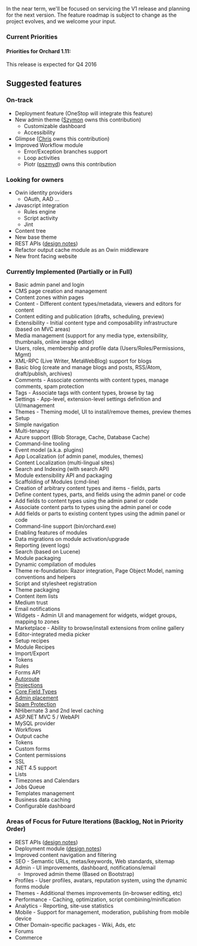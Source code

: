 In the near term, we'll be focused on servicing the V1 release and planning for the next version.
The feature roadmap is subject to change as the project evolves, and we welcome your input.

### Current Priorities

#### Priorities for Orchard 1.11:

This release is expected for Q4 2016

## Suggested features

### On-track

* Deployment feature (OneStop will integrate this feature)
* New admin theme ([Szymon](https://github.com/SzymonSel) owns this contribution) 
  * Customizable dashboard
  * Accessibility
* Glimpse ([Chris](https://github.com/paynecrl97) owns this contribution) 
* Improved Workflow module
  * Error/Exception branches support
  * Loop activities
  * Piotr ([pszmyd](https://www.codeplex.com/site/users/view/pszmyd)) owns this contribution

### Looking for owners
* Owin identity providers
  * OAuth, AAD ...
* Javascript integration
  * Rules engine
  * Script activity
  * Jint
* Content tree
* New base theme
* REST APIs ([design notes](https://orchard.codeplex.com/discussions/560607))
* Refactor output cache module as an Owin middleware
* New front facing website

### Currently Implemented (Partially or in Full)

* Basic admin panel and login
* CMS page creation and management
* Content zones within pages
* Content - Different content types/metadata, viewers and editors for content 
* Content editing and publication (drafts, scheduling, preview)
* Extensibility - Initial content type and composability infrastructure (based on MVC areas)
* Media management (support for any media type, extensibility, thumbnails, online image editor)
* Users, roles, membership and profile data (Users/Roles/Permissions, Mgmt)
* XML-RPC (Live Writer, MetaWebBlog) support for blogs
* Basic blog (create and manage blogs and posts, RSS/Atom, draft/publish, archives)
* Comments - Associate comments with content types, manage comments, spam protection
* Tags - Associate tags with content types, browse by tag
* Settings - App-level, extension-level settings definition and UI/management
* Themes - Theming model, UI to install/remove themes, preview themes
* Setup
* Simple navigation
* Multi-tenancy
* Azure support (Blob Storage, Cache, Database Cache)
* Command-line tooling
* Event model (a.k.a. plugins)
* App Localization (of admin panel, modules, themes)
* Content Localization (multi-lingual sites)
* Search and Indexing (with search API)
* Module extensibility API and packaging
* Scaffolding of Modules (cmd-line)
* Creation of arbitrary content types and items - fields, parts
* Define content types, parts, and fields using the admin panel or code
* Add fields to content types using the admin panel or code
* Associate content parts to types using the admin panel or code
* Add fields or parts to existing content types using the admin panel or code
* Command-line support (bin/orchard.exe)
* Enabling features of modules
* Data migrations on module activation/upgrade
* Reporting (event logs)
* Search (based on Lucene)
* Module packaging
* Dynamic compilation of modules
* Theme re-foundation: Razor integration, Page Object Model, naming conventions and helpers
* Script and stylesheet registration
* Theme packaging
* Content item lists
* Medium trust
* Email notifications
* Widgets - Admin UI and management for widgets, widget groups, mapping to zones
* Marketplace - Ability to browse/install extensions from online gallery
* Editor-integrated media picker
* Setup recipes
* Module Recipes
* Import/Export
* Tokens
* Rules
* Forms API
* [Autoroute](http://orchard.codeplex.com/discussions/274916)
* [Projections](http://orchard.codeplex.com/discussions/274915)
* [Core Field Types](http://orchard.codeplex.com/discussions/274918)
* [Admin placement](http://orchard.codeplex.com/discussions/348649)
* [Spam Protection](http://orchard.codeplex.com/discussions/348654)
* NHibernate 3 and 2nd level caching
* ASP.NET MVC 5 / WebAPI
* MySQL provider
* Workflows
* Output cache
* Tokens
* Custom forms
* Content permissions
* SSL
* .NET 4.5 support
* Lists
* Timezones and Calendars
* Jobs Queue
* Templates management 
* Business data caching 
* Configurable dashboard

### Areas of Focus for Future Iterations (Backlog, Not in Priority Order)

* REST APIs ([design notes](https://orchard.codeplex.com/discussions/560607))
* Deployment module ([design notes](https://orchard.codeplex.com/discussions/452000))
* Improved content navigation and filtering
* SEO - Semantic URLs, metas/keywords, Web standards, sitemap
* Admin - UI improvements, dashboard, notifications/email
  * Improved admin theme (Based on Bootstrap)
* Profiles - User profiles, avatars, reputation system, using the dynamic forms module
* Themes - Additional themes improvements (in-browser editing, etc)
* Performance - Caching, optimization, script combining/minification
* Analytics - Reporting, site-use statistics
* Mobile - Support for management, moderation, publishing from mobile device
* Other Domain-specific packages - Wiki, Ads, etc
* Forums 
* Commerce
